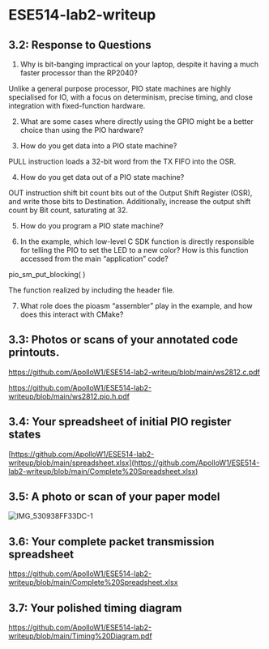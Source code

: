 # ESE514-lab2-writeup
## 3.2: Response to Questions
1. Why is bit-banging impractical on your laptop, despite it having a much faster processor than the RP2040?

  Unlike a general purpose processor, PIO state machines are highly specialised for IO, with a focus on determinism, precise timing, and close integration with fixed-function hardware.

2. What are some cases where directly using the GPIO might be a better choice than using the PIO hardware?

3. How do you get data into a PIO state machine?

  PULL instruction loads a 32-bit word from the TX FIFO into the OSR.

4. How do you get data out of a PIO state machine?

  OUT instruction shift bit count bits out of the Output Shift Register (OSR), and write those bits to Destination. Additionally, increase the output shift 
count by Bit count, saturating at 32.

5. How do you program a PIO state machine?



6. In the example, which low-level C SDK function is directly responsible for telling the PIO to set the LED to a new color? How is this function accessed from the main “application” code?

  pio_sm_put_blocking( )

  The function realized by including the header file.

7. What role does the pioasm “assembler” play in the example, and how does this interact with CMake?

## 3.3: Photos or scans of your annotated code printouts.
https://github.com/ApolloW1/ESE514-lab2-writeup/blob/main/ws2812.c.pdf

https://github.com/ApolloW1/ESE514-lab2-writeup/blob/main/ws2812.pio.h.pdf

## 3.4: Your spreadsheet of initial PIO register states
[https://github.com/ApolloW1/ESE514-lab2-writeup/blob/main/spreadsheet.xlsx](https://github.com/ApolloW1/ESE514-lab2-writeup/blob/main/Complete%20Spreadsheet.xlsx)
## 3.5: A photo or scan of your paper model

![IMG_530938FF33DC-1](https://user-images.githubusercontent.com/114015725/196051142-607c1e6f-e3ce-4ddc-8d76-44df9e28644e.jpeg)

## 3.6: Your complete packet transmission spreadsheet
https://github.com/ApolloW1/ESE514-lab2-writeup/blob/main/Complete%20Spreadsheet.xlsx

## 3.7: Your polished timing diagram
https://github.com/ApolloW1/ESE514-lab2-writeup/blob/main/Timing%20Diagram.pdf
